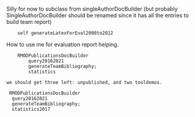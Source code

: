 Silly for now to subclass from singleAuthorDocBuilder (but probably SingleAuthorDocBuilder should be renamed since it has all the entries to build team report)

```
	self generateLatexForEval2008to2012
```

How to use me for evaluation report helping. 

```
	RMODPublicationsDocBuilder   
		query20162021
		generateTeamBibliography;
		statistics
```

	we should get three left: unpublished, and two tooldemos. 
	
```
 RMODPublicationsDocBuilder   
  query20162021
  generateTeamBibliography;
  statistics2017
```
		